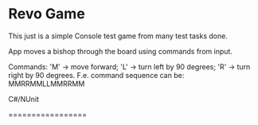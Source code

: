 Revo Game
=================

This just is a simple Console test game from many test tasks done.

App moves a bishop through the board using commands from input.

Commands: 'M' -> move forward; 'L' -> turn left by 90 degrees; 'R' -> turn right by 90 degrees. 
F.e. command sequence can be: MMRRMMLLMMRRMM

C#/NUnit

=================

